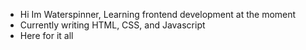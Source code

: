 - Hi Im Waterspinner, Learning frontend development at the moment
- Currently writing HTML, CSS, and Javascript
- Here for it all
